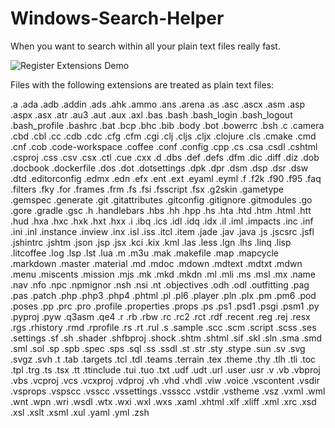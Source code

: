 # Windows-Search-Helper
When you want to search within all your plain text files really fast.

![Register Extensions Demo](demo/RegisterExtensions_1280x720.gif?raw=true "Register Extensions Demo")

Files with the following extensions are treated as plain text files:

.a .ada .adb .addin .ads .ahk .ammo .ans .arena .as .asc .ascx .asm .asp .aspx .asx .atr .au3 .aut .aux .axl .bas .bash .bash_login .bash_logout .bash_profile .bashrc .bat .bcp .bhc .bib .body .bot .bowerrc .bsh .c .camera .cbd .cbl .cc .cdb .cdc .cfg .cfm .cgi .clj .cljs .cljx .clojure .cls .cmake .cmd .cnf .cob .code-workspace .coffee .conf .config .cpp .cs .csa .csdl .cshtml .csproj .css .csv .csx .ctl .cue .cxx .d .dbs .def .defs .dfm .dic .diff .diz .dob .docbook .dockerfile .dos .dot .dotsettings .dpk .dpr .dsm .dsp .dsr .dsw .dtd .editorconfig .edmx .edn .efx .ent .ext .eyaml .eyml .f .f2k .f90 .f95 .faq .filters .fky .for .frames .frm .fs .fsi .fsscript .fsx .g2skin .gametype .gemspec .generate .git .gitattributes .gitconfig .gitignore .gitmodules .go .gore .gradle .gsc .h .handlebars .hbs .hh .hpp .hs .hta .htd .htm .html .htt .hud .hxa .hxc .hxk .hxt .hxx .i .ibq .ics .idl .idq .idx .il .iml .impacts .inc .inf .ini .inl .instance .inview .inx .isl .iss .itcl .item .jade .jav .java .js .jscsrc .jsfl .jshintrc .jshtm .json .jsp .jsx .kci .kix .kml .las .less .lgn .lhs .linq .lisp .litcoffee .log .lsp .lst .lua .m .m3u .mak .makefile .map .mapcycle .markdown .master .material .md .mdoc .mdown .mdtext .mdtxt .mdwn .menu .miscents .mission .mjs .mk .mkd .mkdn .ml .mli .ms .msl .mx .name .nav .nfo .npc .npmignor .nsh .nsi .nt .objectives .odh .odl .outfitting .pag .pas .patch .php .php3 .php4 .phtml .pl .pl6 .player .pln .plx .pm .pm6 .pod .poses .pp .prc .pro .profile .properties .props .ps .ps1 .psd1 .psgi .psm1 .py .pyproj .pyw .q3asm .qe4 .r .rb .rbw .rc .rc2 .rct .rdf .recent .reg .rej .resx .rgs .rhistory .rmd .rprofile .rs .rt .rul .s .sample .scc .scm .script .scss .ses .settings .sf .sh .shader .shfbproj .shock .shtm .shtml .sif .skl .sln .sma .smd .sml .sol .sp .spb .spec .sps .sql .ss .ssdl .st .str .sty .stype .sun .sv .svg .svgz .svh .t .tab .targets .tcl .tdl .teams .terrain .tex .theme .thy .tlh .tli .toc .tpl .trg .ts .tsx .tt .ttinclude .tui .tuo .txt .udf .udt .url .user .usr .v .vb .vbproj .vbs .vcproj .vcs .vcxproj .vdproj .vh .vhd .vhdl .viw .voice .vscontent .vsdir .vsprops .vspscc .vsscc .vssettings .vssscc .vstdir .vstheme .vsz .vxml .wml .wnt .wpn .wri .wsdl .wtx .wxi .wxl .wxs .xaml .xhtml .xlf .xliff .xml .xrc .xsd .xsl .xslt .xsml .xul .yaml .yml .zsh
